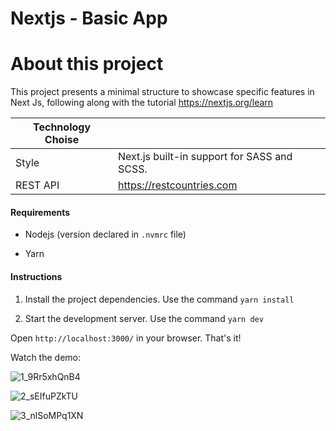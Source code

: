 # Nextjs - Basic App

# About this project

This project presents a minimal structure to showcase specific features in Next Js, following along with the tutorial https://nextjs.org/learn

| Technology Choise |  |
| ----- | -----|
| Style | Next.js built-in support for SASS and SCSS. |
| REST API | https://restcountries.com |


#### Requirements

* Nodejs (version declared in `.nvmrc` file)

* Yarn

#### Instructions

1. Install the project dependencies. Use the command `yarn install`

2. Start the development server. Use the command `yarn dev`

Open `http://localhost:3000/` in your browser. That's it!

Watch the demo:

![1_9Rr5xhQnB4](https://github.com/rominavarela-practicas/frontend-frameworks/assets/7092275/addd972c-dc4e-4c0d-9a12-62082e66be09)

![2_sEIfuPZkTU](https://github.com/rominavarela-practicas/frontend-frameworks/assets/7092275/be915c0e-2feb-4276-b306-9b72ecf0261c)

![3_nlSoMPq1XN](https://github.com/rominavarela-practicas/frontend-frameworks/assets/7092275/dce6edde-14b4-4b10-be1a-5a6bfe0d6d4b)
